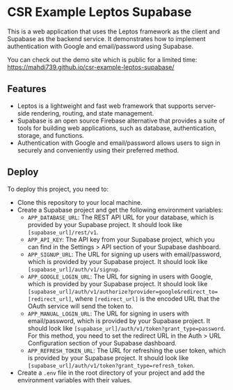# CSR Example Leptos Supabase

This is a web application that uses the Leptos framework as the client and Supabase as the backend service. It demonstrates how to implement authentication with Google and email/password using Supabase.

You can check out the demo site which is public for a limited time:
https://mahdi739.github.io/csr-example-leptos-supabase/

## Features

- Leptos is a lightweight and fast web framework that supports server-side rendering, routing, and state management.
- Supabase is an open source Firebase alternative that provides a suite of tools for building web applications, such as database, authentication, storage, and functions.
- Authentication with Google and email/password allows users to sign in securely and conveniently using their preferred method.

## Deploy

To deploy this project, you need to:

- Clone this repository to your local machine.
- Create a Supabase project and get the following environment variables:
  - `APP_DATABASE_URL`: The REST API URL for your database, which is provided by your Supabase project. It should look like `[supabase_url]/rest/v1`.
  - `APP_API_KEY`: The API key from your Supabase project, which you can find in the Settings > API section of your Supabase dashboard.
  - `APP_SIGNUP_URL`: The URL for signing up users with email/password, which is provided by your Supabase project. It should look like `[supabase_url]/auth/v1/signup`.
  - `APP_GOOGLE_LOGIN_URL`: The URL for signing in users with Google, which is provided by your Supabase project. It should look like `[supabase_url]/auth/v1/authorize?provider=google&redirect_to=[redirect_url]`, where `[redirect_url]` is the encoded URL that the OAuth service will send the token to.
  - `APP_MANUAL_LOGIN_URL`: The URL for signing in users with email/password, which is provided by your Supabase project. It should look like `[supabase_url]/auth/v1/token?grant_type=password`. For this method, you need to set the redirect URL in the Auth > URL Configuration section of your Supabase dashboard.
  - `APP_REFRESH_TOKEN_URL`: The URL for refreshing the user token, which is provided by your Supabase project. It should look like `[supabase_url]/auth/v1/token?grant_type=refresh_token`.
- Create a `.env` file in the root directory of your project and add the environment variables with their values.

